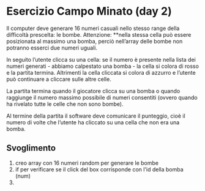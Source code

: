 Esercizio Campo Minato (day 2)
===

Il computer deve generare 16 numeri casuali nello stesso range della difficoltà prescelta: le bombe. Attenzione: **nella stessa cella può essere posizionata al massimo una bomba, perciò nell’array delle bombe non potranno esserci due numeri uguali.

In seguito l’utente clicca su una cella: se il numero è presente nella lista dei numeri generati - abbiamo calpestato una bomba - la cella si colora di rosso e la partita termina. Altrimenti la cella cliccata si colora di azzurro e l’utente può continuare a cliccare sulle altre celle.

La partita termina quando il giocatore clicca su una bomba o quando raggiunge il numero massimo possibile di numeri consentiti (ovvero quando ha rivelato tutte le celle che non sono bombe).

Al termine della partita il software deve comunicare il punteggio, cioè il numero di volte che l’utente ha cliccato su una cella che non era una bomba.

## Svoglimento

1. creo array con 16 numeri random per generare le bombe 
2. if per verificare se il click del box corrisponde con l'id della bomba (num) 
3. 


<!-- LOGICA VISTA IN CLASSE
PLAY
- leggo la proprietà della griglia (livello)
- RESET
- genero il playground
- genero le bombe
CLICK DELLA CELLA
- verifico se è una bomba
  SI -> FINE GIOCO
  NO -> - coloro la cella
        - incremento il contatore (se non è stata già cliccata)
        - verifico se il punteggio è vincente -> SI -> FINE GIOCO
RESET
- cancella la griglia
- azzero il contatore
- svuoto l’array delle bombe
FINE GIOCO
- accendere tutte le bombe
- congelo la griglia
- stampo il messaggio finale con punteggio. Messaggio diverso se vince o perde. -->

